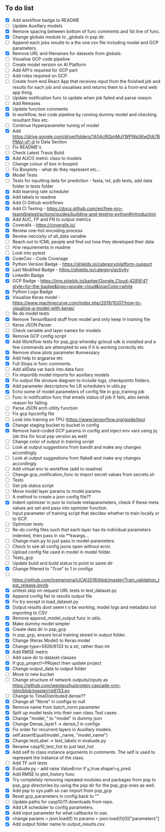 To do list
----------

- [X] Add workflow badge to README
- [ ] Update Auxillary models
- [X] Remove spacing between bottom of func comments and 1st line of func.
- [X] Change globals module to _globals in psp dir.
- [ ] Append each jobs results to a the one csv file including model and GCP parameters.
- [X] Remove URL and filenames for datasets from globals.
- [ ] Visualise GCP code pipeline
- [ ] Create model version on AI Platform
- [ ] Add API's required for GCP part
- [ ] Add roles required on GCP.
- [ ] Create front-end React App that receives input from the finished job and results for each job and visualises and returns them to a front-end web app thing.
- [ ] Update notification func to update when job failed and parse reason.
- [ ] Add Releases
- [X] Update function comments
- [X] In workflow, test code pipeline by running dummy model and checking resultant files etc.
- [ ] Continue Hyperparameter tuning of model
- [X] Add https://drive.google.com/drive/folders/1404cRlQmMuYWPWp5KwDtA7BPMpl-vF-d to Data Section
- [ ] Fix README's
- [ ] Check Latest Travis Build
- [X] Add AUC() metric class to models
- [ ] Change colour of box in boxplot
- [ ] Fix Boxplots - what do they represent etc...
- [X] Model Tests
- [ ] Tests for inputting data for prediction - fasta, txt, pdb tests, add data folder in tests folder
- [X] Add learning rate scheduler
- [X] Add labels to readme
- [X] Add CI Github workflows
- [X] Add CI Testing - https://docs.github.com/en/free-pro-team@latest/actions/guides/building-and-testing-python#introduction
- [X] Add AUC, FP and FN to output metrics
- [X] Coveralls - https://coveralls.io/
- [X] Review one-hot encoding process
- [X] Review neccisity of all_data variable
- [ ] Reach out to ICML people and find out how they developed their data
- [ ] H/w requirements in readme
- [ ] Look into pytest
- [X] CodeCov - Code Coverage
- [X] Python Version Badge - https://shields.io/category/platform-support
- [X] Last Modified Badge - https://shields.io/category/activity
- [X] LinkedIn Badge
- [X] GCP Badge - https://img.shields.io/badge/Google_Cloud-4285F4?style=for-the-badge&logo=google-cloud&logoColor=white
- [X] Python Logo Badge
- [X] Visualise Keras model - https://www.machinecurve.com/index.php/2019/10/07/how-to-visualize-a-model-with-keras/
- [ ] Re do model tests
- [X] Remove TensorBaord stuff from model and only keep in training file
- [ ] Keras JSON Parser
- [ ] Check variable and layer names for models
- [X] Remove GCP config script
- [X] Add Workflow tests for psp_gcp whereby gcloud sdk is installed and a few commands are attempted to see if it is working correctly etc
- [X] Remove show plots parameter #unnessary
- [X] Add help to argparse etc
- [X] Full Stops in func comments.
- [ ] Add allData var back into data func
- [ ] Fix importlib model imports for auxillary models
- [X] Fix output file struture diagram to include logs, checkpoints folders.
- [X] Add parameter descriptons for LR schedulers in utils.py
- [X] Echo some of model parameters of config file in gcp_training job
- [ ] Func in notification func that emails status of job if fails, also sends reason for failing.
- [ ] Parse JSON arch utility function
- [ ] Fix gcp hpconfig file
- [ ] Look into training on TPU (https://www.tensorflow.org/guide/tpu)
- [X] Change staging bucket to bucket in config
- [X] Remove hard-coded GCP params in config and inject env vars using jq (do this for local psp version as well)
- [ ] Change color of output in training script
- [ ] Look at output suggestions from bandit and make any changes accordingly.
- [ ] Look at output suggestions from flake8 and make any changes accordingly.
- [ ] Add virtual env to workflow (add to readme)
- [ ] Change gcp_notification_func to import secret values from secrets.sh
- [ ] Tests
- [ ] Get job status script
- [ ] Move model layer params to model params
- [ ] A method to create a json config file??
- [X] Indent optimizer in json to include metaparameters, check if these meta values are set and pass into opimizer function.
- [ ] Input parameter of training script that decides whether to train locally or to GCP.
- [ ] Optimizer tests
- [ ] Re-do config files such that each layer has its individual parameters indented, then pass in via **kwargs...
- [ ] Change main.py to just pass in model-parameters
- [ ]  Check to see all config jsons open without error.
- [ ] Upload config file used in model in model folder.
- [ ] Tests_gcp
- [ ] Update build and build status to point to same dir
- [X] Change filtered to "True" to 1 in configs
- [ ] https://github.com/icemansina/IJCAI2016/blob/master/Train_validation_test_release.ipynb
- [X] unitest.skip on request URL tests in test_dataset.py
- [X] Append config fiel to results output file
- [X] Fix try except in load_dataset.py
- [X] Output results dont seem t o be working, model logs and metadata not exporting to CSV
- [X] Remove append_model_output func in utils.
- [X] Make dummy model simpler
- [X] Create data dir in psp_gcp
- [X] in psp_gcp, ensure local training stored in output folder.
- [X] Change (Keras Model) to Keras.model
- [X] Change type=5926/6133 to a str, rather than int
- [X] Add RMSE metric
- [ ] Add save dir to dataset classes
- [X] If gcp_project!=PRoject then update project
- [X] Change output_data to output folder
- [ ] Move to new bucket
- [ ] Change structure of network outputs/inputs as https://github.com/wentaozhu/protein-cascade-cnn-lstm/blob/master/cb6133.py
- [ ] Change to TimeDistributed dense??
- [X] Change all "None" in configs to null
- [X] Remove name from batch_norm parameter
- [X] Split up model tests into their own class Test cases .
- [X] Change "model_" to "model" in dummy json
- [X] Change Dense_layer1 -> dense_1 in configs
- [X] Fix order for recurrent layers in Auxillary models.
- [X] self.assertEqual(model._name, "model_name")
- [X] Change testLabel -> test_labels in evaluate.py
- [X] Rename casp10_test_hot to just test_hot
- [X] Add self to class instance arguments in comments. The self is used to represent the instance of the class.
- [ ] Add TF unit tests
- [X] Evaluate.py - add raise ValueError if y_true.shape!=y_pred.
- [X] Add RMSE to plot_history func
- [X] Try completely removing repeated modules and packages from psp to psp_gcp directories by using the psp dir for the psp_gcp ones as well.
- [X] Add psp to sys.path so can import from psp_gcp
- [X] Reset gcp_parameters in config back to ""
- [ ] Update paths for casp10/11 downloads from repo.
- [X] Add LR scheduler to config parameters.
- [X] Add input parameter for what callbacks to use.
- [X] change params = json.load(f) to params = json.load(f)[0]["parameters"]
- [X] Add output folder name to output_results.csv
